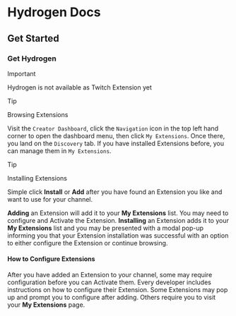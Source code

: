 # Hydrogen Docs

## Get Started

### Get Hydrogen

> [!IMPORTANT]
> Hydrogen is not available as Twitch Extension yet

> [!TIP]
> Browsing Extensions

Visit the `Creator Dashboard`, click the `Navigation` icon in the top left hand corner to open the dashboard menu, then click `My Extensions`. Once there, you land on the `Discovery` tab. If you have installed Extensions before, you can manage them in `My Extensions`.

> [!TIP]
> Installing Extensions

Simple click **Install** or **Add** after you have found an Extension you like and want to use for your channel.

**Adding** an Extension will add it to your **My Extensions** list. You may need to configure and Activate the Extension. **Installing** an Extension adds it to your **My Extensions** list and you may be presented with a modal pop-up informing you that your Extension installation was successful with an option to either configure the Extension or continue browsing.

#### How to Configure Extensions

After you have added an Extension to your channel, some may require configuration before you can Activate them. Every developer includes instructions on how to configure their Extension. Some Extensions may pop up and prompt you to configure after adding. Others require you to visit your **My Extensions** page.
